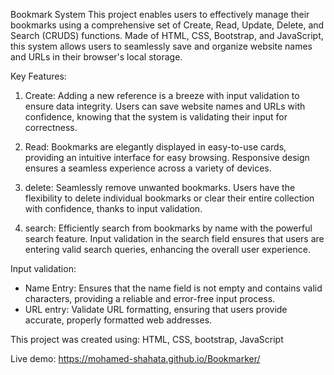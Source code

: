 Bookmark System This project enables users to effectively manage their bookmarks using a comprehensive set of Create, Read, Update, Delete, and Search (CRUDS) functions. Made of HTML, CSS, Bootstrap, and JavaScript, this system allows users to seamlessly save and organize website names and URLs in their browser's local storage.

Key Features:
1. Create:
Adding a new reference is a breeze with input validation to ensure data integrity. Users can save website names and URLs with confidence, knowing that the system is validating their input for correctness.

2. Read:
Bookmarks are elegantly displayed in easy-to-use cards, providing an intuitive interface for easy browsing. Responsive design ensures a seamless experience across a variety of devices.

3. delete:
Seamlessly remove unwanted bookmarks. Users have the flexibility to delete individual bookmarks or clear their entire collection with confidence, thanks to input validation.

4. search:
Efficiently search from bookmarks by name with the powerful search feature. Input validation in the search field ensures that users are entering valid search queries, enhancing the overall user experience.

Input validation:
- Name Entry: Ensures that the name field is not empty and contains valid characters, providing a reliable and error-free input process.
- URL entry: Validate URL formatting, ensuring that users provide accurate, properly formatted web addresses.

This project was created using:
HTML,
CSS,
bootstrap,
JavaScript

Live demo:  https://mohamed-shahata.github.io/Bookmarker/
